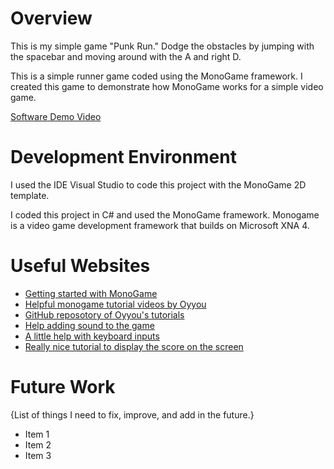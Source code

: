 # Overview

This is my simple game "Punk Run." Dodge the obstacles by jumping with the spacebar and moving around with the A and right D. 

This is a simple runner game coded using the MonoGame framework. I created this game to demonstrate how MonoGame works for a simple video game.

[Software Demo Video](http://youtube.link.goes.here)

# Development Environment

I used the IDE Visual Studio to code this project with the MonoGame 2D template. 

I coded this project in C# and used the MonoGame framework. Monogame is a video game development framework that builds on Microsoft XNA 4.

# Useful Websites

* [Getting started with MonoGame](https://docs.monogame.net/articles/getting_started/0_getting_started.html)
* [Helpful monogame tutorial videos by Oyyou](https://www.youtube.com/@Oyyou)
* [GitHub reposotory of Oyyou's tutorials](https://github.com/Oyyou/MonoGame_Tutorials)
* [Help adding sound to the game](https://gamefromscratch.com/monogame-tutorial-audio/)
* [A little help with keyboard inputs](https://community.monogame.net/t/one-shot-key-press/11669)
* [Really nice tutorial to display the score on the screen](http://rbwhitaker.wikidot.com/monogame-drawing-text-with-spritefonts)

# Future Work

{List of things I need to fix, improve, and add in the future.}
* Item 1
* Item 2
* Item 3
